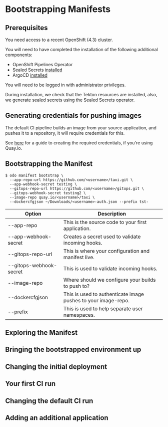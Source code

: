 # Bootstrapping Manifests

## Prerequisites

You need access to a recent OpenShift (4.3) cluster.

You will need to have completed the installation of the following additional
components:

 * OpenShift Pipelines Operator
 * Sealed Secrets [installed](https://github.com/bitnami-labs/sealed-secrets#installation)
 * ArgoCD [installed](https://argoproj.github.io/argo-cd/getting_started/#1-install-argo-cd)

You will need to be logged in with administrator privileges.

During installation, we check that the Tekton resources are installed, also, we
generate sealed secrets using the Sealed Secrets operator.

## Generating credentials for pushing images

The default CI pipeline builds an image from your source application, and pushes
it to a repository, it will require credentials for this.

See [here](./quay_io.md) for a guide to creating the required credentials, if you're
using Quay.io.

## Bootstrapping the Manifest

```shell
$ odo manifest bootstrap \
  --app-repo-url https://github.com/<username>/taxi.git \
  --app-webhook-secret testing \
  --gitops-repo-url https://github.com/<username>/gitops.git \
  --gitops-webhook-secret testing2 \
  --image-repo quay.io/<username>/taxi \
  --dockercfgjson ~/Downloads/<username>-auth.json --prefix tst-
```

| Option                  | Description |
| ----------------------- | ----------- |
| --app-repo              | This is the source code to your first application. |
| --app-webhook-secret    | Creates a secret used to validate incoming hooks. |
| --gitops-repo-url       | This is where your configuration and manifest live. |
| --gitops-webhook-secret | This is used to validate incoming hooks. |
| --image-repo            | Where should we configure your builds to push to? |
| --dockercfgjson         | This is used to authenticate image pushes to your image-repo. |
| --prefix                |  This is used to help separate user namespaces. |

## Exploring the Manifest

## Bringing the bootstrapped environment up

## Changing the initial deployment

## Your first CI run

## Changing the default CI run

## Adding an additional application

